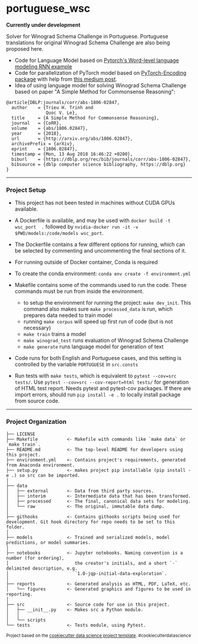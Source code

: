 portuguese_wsc
==============================

**Currently under development**

Solver for Winograd Schema Challenge in Portuguese. Portuguese translations for original Winograd Schema Challenge are also being proposed here.

- Code for Language Model based on [Pytorch's Word-level language modeling RNN example](https://github.com/pytorch/examples/tree/master/word_language_model)
- Code for parallelization of PyTorch model based on [PyTorch-Encoding package](https://github.com/zhanghang1989/PyTorch-Encoding) with help from [this medium post](https://medium.com/huggingface/training-larger-batches-practical-tips-on-1-gpu-multi-gpu-distributed-setups-ec88c3e51255).
- Idea of using language model for solving Winograd Schema Challenge based on paper "A Simple Method for Commonsense Reasoning":
```
@article{DBLP:journals/corr/abs-1806-02847,
  author    = {Trieu H. Trinh and
               Quoc V. Le},
  title     = {A Simple Method for Commonsense Reasoning},
  journal   = {CoRR},
  volume    = {abs/1806.02847},
  year      = {2018},
  url       = {http://arxiv.org/abs/1806.02847},
  archivePrefix = {arXiv},
  eprint    = {1806.02847},
  timestamp = {Mon, 13 Aug 2018 16:46:22 +0200},
  biburl    = {https://dblp.org/rec/bib/journals/corr/abs-1806-02847},
  bibsource = {dblp computer science bibliography, https://dblp.org}
}
```

----

### Project Setup

- This project has not been tested in machines without CUDA GPUs available.

- A Dockerfile is available, and may be used with `docker build -t wsc_port  .` followed by `nvidia-docker run -it -v $PWD/models:/code/models wsc_port`.

- The Dockerfile contains a few different options for running, which can be selected by commenting and uncommenting the final sections of it.

- For running outside of Docker container, Conda is required

- To create the conda environment: `conda env create -f environment.yml`

- Makefile contains some of the commands used to run the code. These commands must be run from inside the environment.

    - to setup the environment for running the project: `make dev_init`. This command also makes sure `make processed_data` is run, which prepares data needed to train model
    - running `make corpus` will speed up first run of code (but is not necessary)
    - `make train` trains a model
    - `make winograd_test` runs evaluation of Winograd Schema Challenge
    - `make generate` runs language model for generation of text
    
- Code runs for both English and Portuguese cases, and this setting is controlled by the variable `PORTUGUESE` in `src.consts`

- Run tests with `make tests`, which is equivalent to `pytest --cov=src tests/`. Use `pytest --cov=src --cov-report=html tests/` for generation of HTML test report. Needs pytest and pytest-cov packages. If there are import errors, should run `pip install -e .` to locally install package from source code.

----


### Project Organization

    ├── LICENSE
    ├── Makefile           <- Makefile with commands like `make data` or `make train`.
    ├── README.md          <- The top-level README for developers using this project.
    ├── environment.yml    <- Contains project's requirements, generated from Anaconda environment.
    ├── setup.py           <- makes project pip installable (pip install -e .) so src can be imported.
    │
    ├── data
    │   ├── external       <- Data from third party sources.
    │   ├── interim        <- Intermediate data that has been transformed.
    │   ├── processed      <- The final, canonical data sets for modeling.
    │   └── raw            <- The original, immutable data dump.
    │
    ├── githooks           <- Contains githooks scripts being used for development. Git hook directory for repo needs to be set to this folder.
    │
    ├── models             <- Trained and serialized models, model predictions, or model summaries.
    │
    ├── notebooks          <- Jupyter notebooks. Naming convention is a number (for ordering),
    │                         the creator's initials, and a short `-` delimited description, e.g.
    │                         `1.0-jqp-initial-data-exploration`.
    │
    ├── reports            <- Generated analysis as HTML, PDF, LaTeX, etc.
    │   └── figures        <- Generated graphics and figures to be used in reporting.
    │
    ├── src                <- Source code for use in this project.
    │   ├── __init__.py    <- Makes src a Python module.
    │   │
    │   └── scripts           
    └── tests              <- Tests module, using Pytest.

<p><small>Project based on the <a target="_blank" href="https://drivendata.github.io/cookiecutter-data-science/">cookiecutter data science project template</a>. #cookiecutterdatascience</small></p>
